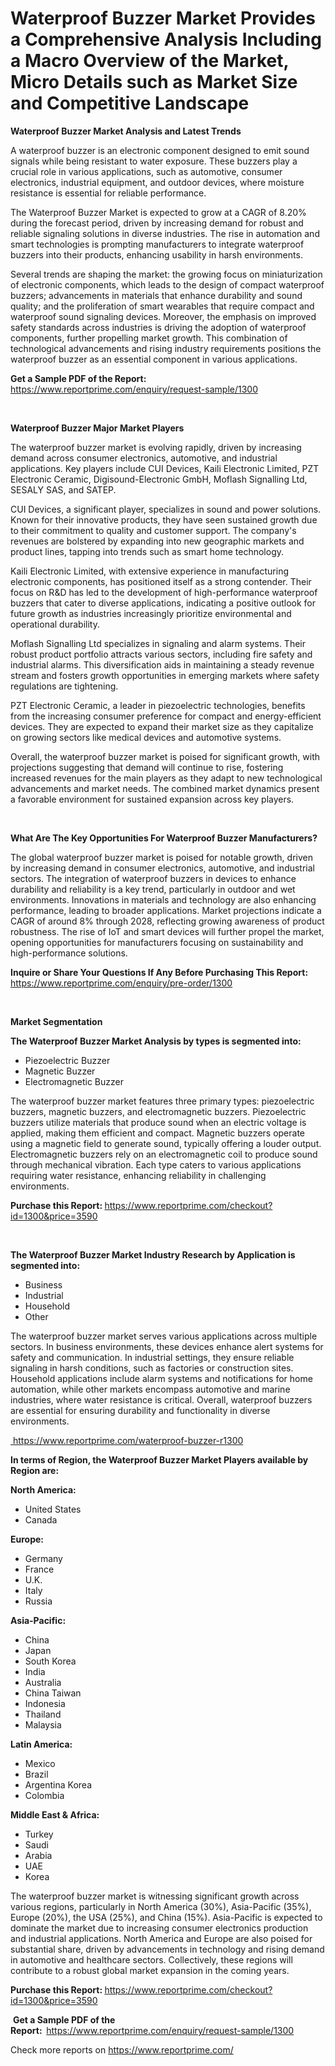 <p><h1>Waterproof Buzzer Market Provides a Comprehensive Analysis Including a Macro Overview of the Market, Micro Details such as Market Size and Competitive Landscape</h1></p><p><strong>Waterproof Buzzer Market Analysis and Latest Trends</strong></p>
<p><p>A waterproof buzzer is an electronic component designed to emit sound signals while being resistant to water exposure. These buzzers play a crucial role in various applications, such as automotive, consumer electronics, industrial equipment, and outdoor devices, where moisture resistance is essential for reliable performance. </p><p>The Waterproof Buzzer Market is expected to grow at a CAGR of 8.20% during the forecast period, driven by increasing demand for robust and reliable signaling solutions in diverse industries. The rise in automation and smart technologies is prompting manufacturers to integrate waterproof buzzers into their products, enhancing usability in harsh environments. </p><p>Several trends are shaping the market: the growing focus on miniaturization of electronic components, which leads to the design of compact waterproof buzzers; advancements in materials that enhance durability and sound quality; and the proliferation of smart wearables that require compact and waterproof sound signaling devices. Moreover, the emphasis on improved safety standards across industries is driving the adoption of waterproof components, further propelling market growth. This combination of technological advancements and rising industry requirements positions the waterproof buzzer as an essential component in various applications.</p></p>
<p><strong>Get a Sample PDF of the Report:&nbsp;</strong> <a href="https://www.reportprime.com/enquiry/request-sample/1300?utm_campaign=3256&utm_medium=2&utm_source=Github&utm_content=ia&utm_term=18032025&utm_id=waterproof-buzzer">https://www.reportprime.com/enquiry/request-sample/1300</a></p>
<p>&nbsp;</p>
<p><strong>Waterproof Buzzer Major Market Players</strong></p>
<p><p>The waterproof buzzer market is evolving rapidly, driven by increasing demand across consumer electronics, automotive, and industrial applications. Key players include CUI Devices, Kaili Electronic Limited, PZT Electronic Ceramic, Digisound-Electronic GmbH, Moflash Signalling Ltd, SESALY SAS, and SATEP.</p><p>CUI Devices, a significant player, specializes in sound and power solutions. Known for their innovative products, they have seen sustained growth due to their commitment to quality and customer support. The company's revenues are bolstered by expanding into new geographic markets and product lines, tapping into trends such as smart home technology.</p><p>Kaili Electronic Limited, with extensive experience in manufacturing electronic components, has positioned itself as a strong contender. Their focus on R&D has led to the development of high-performance waterproof buzzers that cater to diverse applications, indicating a positive outlook for future growth as industries increasingly prioritize environmental and operational durability.</p><p>Moflash Signalling Ltd specializes in signaling and alarm systems. Their robust product portfolio attracts various sectors, including fire safety and industrial alarms. This diversification aids in maintaining a steady revenue stream and fosters growth opportunities in emerging markets where safety regulations are tightening.</p><p>PZT Electronic Ceramic, a leader in piezoelectric technologies, benefits from the increasing consumer preference for compact and energy-efficient devices. They are expected to expand their market size as they capitalize on growing sectors like medical devices and automotive systems.</p><p>Overall, the waterproof buzzer market is poised for significant growth, with projections suggesting that demand will continue to rise, fostering increased revenues for the main players as they adapt to new technological advancements and market needs. The combined market dynamics present a favorable environment for sustained expansion across key players.</p></p>
<p>&nbsp;</p>
<p><strong>What Are The Key Opportunities For Waterproof Buzzer Manufacturers?</strong></p>
<p><p>The global waterproof buzzer market is poised for notable growth, driven by increasing demand in consumer electronics, automotive, and industrial sectors. The integration of waterproof buzzers in devices to enhance durability and reliability is a key trend, particularly in outdoor and wet environments. Innovations in materials and technology are also enhancing performance, leading to broader applications. Market projections indicate a CAGR of around 8% through 2028, reflecting growing awareness of product robustness. The rise of IoT and smart devices will further propel the market, opening opportunities for manufacturers focusing on sustainability and high-performance solutions.</p></p>
<p><strong>Inquire or Share Your Questions If Any Before Purchasing This Report:</strong> <a href="https://www.reportprime.com/enquiry/pre-order/1300?utm_campaign=3256&utm_medium=2&utm_source=Github&utm_content=ia&utm_term=18032025&utm_id=waterproof-buzzer">https://www.reportprime.com/enquiry/pre-order/1300</a></p>
<p>&nbsp;</p>
<p><strong>Market Segmentation</strong></p>
<p><strong>The Waterproof Buzzer Market Analysis by types is segmented into:</strong></p>
<p><ul><li>Piezoelectric Buzzer</li><li>Magnetic Buzzer</li><li>Electromagnetic Buzzer</li></ul></p>
<p><p>The waterproof buzzer market features three primary types: piezoelectric buzzers, magnetic buzzers, and electromagnetic buzzers. Piezoelectric buzzers utilize materials that produce sound when an electric voltage is applied, making them efficient and compact. Magnetic buzzers operate using a magnetic field to generate sound, typically offering a louder output. Electromagnetic buzzers rely on an electromagnetic coil to produce sound through mechanical vibration. Each type caters to various applications requiring water resistance, enhancing reliability in challenging environments.</p></p>
<p><strong>Purchase this Report:&nbsp;</strong><a href="https://www.reportprime.com/checkout?id=1300&price=3590&utm_campaign=3256&utm_medium=2&utm_source=Github&utm_content=ia&utm_term=18032025&utm_id=waterproof-buzzer">https://www.reportprime.com/checkout?id=1300&price=3590</a></p>
<p>&nbsp;</p>
<p><strong>The Waterproof Buzzer Market Industry Research by Application is segmented into:</strong></p>
<p><ul><li>Business</li><li>Industrial</li><li>Household</li><li>Other</li></ul></p>
<p><p>The waterproof buzzer market serves various applications across multiple sectors. In business environments, these devices enhance alert systems for safety and communication. In industrial settings, they ensure reliable signaling in harsh conditions, such as factories or construction sites. Household applications include alarm systems and notifications for home automation, while other markets encompass automotive and marine industries, where water resistance is critical. Overall, waterproof buzzers are essential for ensuring durability and functionality in diverse environments.</p></p>
<p><a href="https://www.reportprime.com/waterproof-buzzer-r1300?utm_campaign=3256&utm_medium=2&utm_source=Github&utm_content=ia&utm_term=18032025&utm_id=waterproof-buzzer">&nbsp;https://www.reportprime.com/waterproof-buzzer-r1300</a></p>
<p><strong>In terms of Region, the Waterproof Buzzer Market Players available by Region are:</strong></p>
<p>
    <p> <strong> North America: </strong>
        <ul>
            <li>United States</li>
            <li>Canada</li>
        </ul>
        </p> 
    <p> <strong> Europe: </strong>
        <ul>
            <li>Germany</li>
            <li>France</li>
            <li>U.K.</li>
            <li>Italy</li>
            <li>Russia</li>
        </ul>
        </p> 
    <p> <strong> Asia-Pacific: </strong>
        <ul>
            <li>China</li>
            <li>Japan</li>
            <li>South Korea</li>
            <li>India</li>
            <li>Australia</li>
            <li>China Taiwan</li>
            <li>Indonesia</li>
            <li>Thailand</li>
            <li>Malaysia</li>
        </ul>
        </p> 
    <p> <strong> Latin America: </strong>
        <ul>
            <li>Mexico</li>
            <li>Brazil</li>
            <li>Argentina Korea</li>
            <li>Colombia</li>
        </ul>
        </p> 
    <p> <strong> Middle East & Africa: </strong>
        <ul>
            <li>Turkey</li>
            <li>Saudi</li>
            <li>Arabia</li>
            <li>UAE</li>
            <li>Korea</li>
        </ul>
    </p>
    </p>
<p><p>The waterproof buzzer market is witnessing significant growth across various regions, particularly in North America (30%), Asia-Pacific (35%), Europe (20%), the USA (25%), and China (15%). Asia-Pacific is expected to dominate the market due to increasing consumer electronics production and industrial applications. North America and Europe are also poised for substantial share, driven by advancements in technology and rising demand in automotive and healthcare sectors. Collectively, these regions will contribute to a robust global market expansion in the coming years.</p></p>
<p><strong>Purchase this Report: </strong><a href="https://www.reportprime.com/checkout?id=1300&price=3590&utm_campaign=3256&utm_medium=2&utm_source=Github&utm_content=ia&utm_term=18032025&utm_id=waterproof-buzzer">https://www.reportprime.com/checkout?id=1300&price=3590</a></p>
<p>&nbsp;<strong>Get a Sample PDF of the Report:&nbsp;&nbsp;</strong><a href="https://www.reportprime.com/enquiry/request-sample/1300?utm_campaign=3256&utm_medium=2&utm_source=Github&utm_content=ia&utm_term=18032025&utm_id=waterproof-buzzer">https://www.reportprime.com/enquiry/request-sample/1300</a></p>
<p><strong></strong></p>
<p>Check more reports on <a href="https://www.reportprime.com/?utm_campaign=3256&utm_medium=2&utm_source=Github&utm_content=ia&utm_term=18032025&utm_id=waterproof-buzzer">https://www.reportprime.com/</a></p>